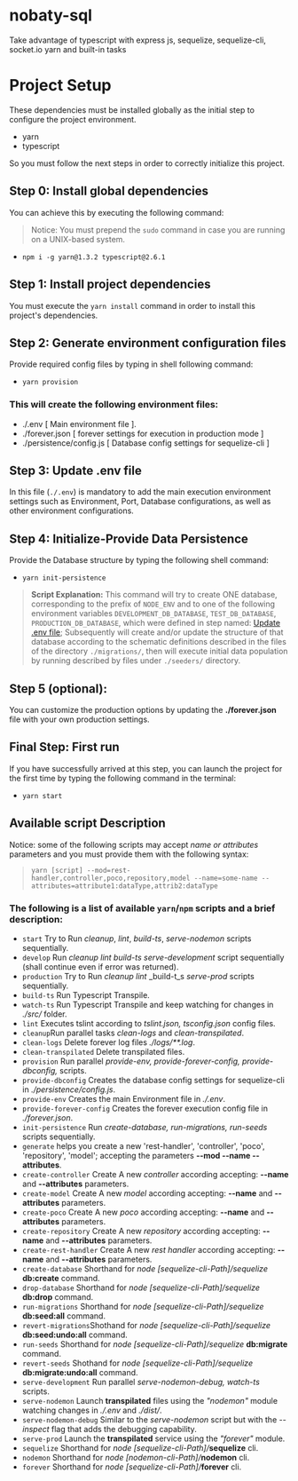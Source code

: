 # nobaty-sql
Take advantage of typescript with express js, sequelize, sequelize-cli, socket.io yarn and built-in tasks

# Project Setup
These dependencies must be installed globally as the initial step to configure the project environment.
* yarn
* typescript

So you must follow the next steps in order to correctly initialize this project.

## Step 0: Install global dependencies
You can achieve this by executing the following command:
> Notice: You must prepend the `sudo` command in case you are running on a UNIX-based system.
* `npm i -g yarn@1.3.2 typescript@2.6.1`

## Step 1: Install project dependencies
You must execute the `yarn install` command in order to install this project's dependencies.

## Step 2: Generate environment configuration files
Provide required config files by typing in shell following command:
* `yarn provision`
### This will create the following environment files:
* ./.env [ Main environment file ].
* ./forever.json [ forever settings for execution in production mode ]
* ./persistence/config.js [ Database config settings for sequelize-cli ]

## Step 3: Update .env file
In this file (`./.env`) is mandatory to add the main execution environment settings such as Environment, Port, Database configurations, as well as other environment configurations.

## Step 4: Initialize-Provide Data Persistence
Provide the Database structure by typing the following shell command:
* `yarn init-persistence`

> **Script Explanation:**
This command will try to create ONE database, corresponding to the prefix of `NODE_ENV` and to one of the following environment variables `DEVELOPMENT_DB_DATABASE`, `TEST_DB_DATABASE`, `PRODUCTION_DB_DATABASE`, which were defined in step named: [Update .env file](#step-3-update-env-file); Subsequently will create and/or update the structure of that database according to the schematic definitions described in the files of the directory `./migrations/`, then will execute initial data population by running described by files under `./seeders/` directory.

## Step 5 (optional):
You can customize the production options by updating the **./forever.json** file with your own production settings.

## Final Step: First run
If you have successfully arrived at this step, you can launch the project for the first time by typing the following command in the terminal:

* `yarn start`

## Available script Description
Notice: some of the following scripts may accept _name or attributes_ parameters and you must provide them with the following syntax:
> `yarn [script] --mod=rest-handler,controller,poco,repository,model --name=some-name --attributes=attribute1:dataType,attrib2:dataType`

### The following is a list of available `yarn`/`npm` scripts and a brief description:
* `start` Try to Run _cleanup_, _lint_, _build-ts_, _serve-nodemon_ scripts sequentially.
* `develop` Run _cleanup_ _lint_ _build-ts_ _serve-development_ script sequentially (shall continue even if error was returned).
* `production` Try to Run _cleanup_ _lint_ _build-t_s _serve-prod_ scripts sequentially.
* `build-ts` Run Typescript Transpile.
* `watch-ts` Run Typescript Transpile and keep watching for changes in _./src/_ folder.
* `lint` Executes tslint according to _tslint.json, tsconfig.json_ config files.
* `cleanup`Run parallel tasks _clean-logs_ and _clean-transpilated_.
* `clean-logs` Delete forever log files _./logs/**.log_.
* `clean-transpilated` Delete transpilated files.
* `provision` Run parallel _provide-env, provide-forever-config, provide-dbconfig,_ scripts.
* `provide-dbconfig` Creates the database config settings for sequelize-cli in _./persistence/config.js_.
* `provide-env` Creates the main Environment file in _./.env_.
* `provide-forever-config` Creates the forever execution config file in _./forever.json_.
* `init-persistence` Run _create-database, run-migrations, run-seeds_ scripts sequentially.
* `generate` helps you create a new 'rest-handler', 'controller', 'poco', 'repository', 'model'; accepting the parameters **--mod --name --attributes**.
* `create-controller` Create A new _controller_ according accepting: **--name** and **--attributes** parameters.
* `create-model` Create A new _model_ according accepting: **--name** and **--attributes** parameters.
* `create-poco` Create A new _poco_ according accepting: **--name** and **--attributes** parameters.
* `create-repository` Create A new _repository_ according accepting: **--name** and **--attributes** parameters.
* `create-rest-handler` Create A new _rest handler_ according accepting: **--name** and **--attributes** parameters.
* `create-database` Shorthand for _node [sequelize-cli-Path]/sequelize_ **db:create** command.
* `drop-database` Shorthand for _node [sequelize-cli-Path]/sequelize_ **db:drop** command.
* `run-migrations` Shorthand for _node [sequelize-cli-Path]/sequelize_ **db:seed:all** command.
* `revert-migrations`Shothand for _node [sequelize-cli-Path]/sequelize_ **db:seed:undo:all** command.
* `run-seeds` Shorthand for _node [sequelize-cli-Path]/sequelize_ **db:migrate** command.
* `revert-seeds` Shothand for _node [sequelize-cli-Path]/sequelize_ **db:migrate:undo:all** command.
* `serve-development` Run parallel _serve-nodemon-debug, watch-ts_ scripts.
* `serve-nodemon` Launch **transpilated** files using the _"nodemon"_ module watching changes in _./.env_ and _./dist/_.
* `serve-nodemon-debug` Similar to the _serve-nodemon_ script but with the _--inspect_ flag that adds the debugging capability.
* `serve-prod` Launch the **transpilated** service using the _"forever"_ module.
* `sequelize` Shorthand for _node [sequelize-cli-Path]/_**sequelize** cli.
* `nodemon` Shorthand for _node [nodemon-cli-Path]/_**nodemon** cli.
* `forever` Shorthand for _node [sequelize-cli-Path]/_**forever** cli.
